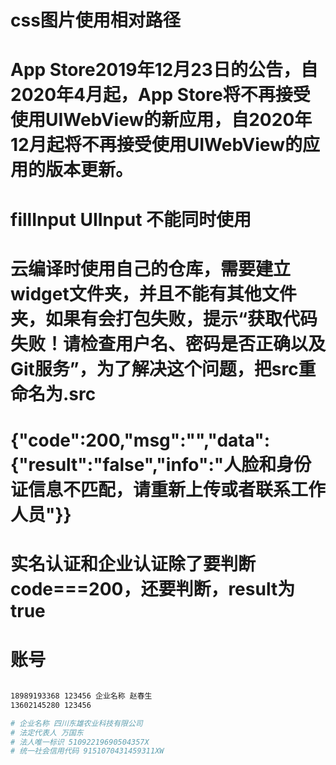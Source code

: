# css图片使用相对路径
# App Store2019年12月23日的公告，自2020年4月起，App Store将不再接受使用UIWebView的新应用，自2020年12月起将不再接受使用UIWebView的应用的版本更新。

# fillInput UIInput 不能同时使用

# 云编译时使用自己的仓库，需要建立widget文件夹，并且不能有其他文件夹，如果有会打包失败，提示“获取代码失败！请检查用户名、密码是否正确以及Git服务”，为了解决这个问题，把src重命名为.src

# {"code":200,"msg":"","data":{"result":"false","info":"人脸和身份证信息不匹配，请重新上传或者联系工作人员"}}
# 实名认证和企业认证除了要判断code===200，还要判断，result为true

# 账号

``` bash

18989193368 123456 企业名称 赵春生
13602145280 123456

# 企业名称 四川东雄农业科技有限公司
# 法定代表人 万国东
# 法人唯一标识 51092219690504357X
# 统一社会信用代码 9151070431459311XW

```

